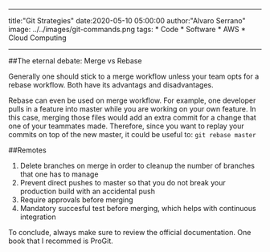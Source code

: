 ***
title:"Git Strategies"
date:2020-05-10 05:00:00
author:"Alvaro Serrano"
image: ../../images/git-commands.png
tags:
    * Code
    * Software
    * AWS
    * Cloud Computing
***

##The eternal debate: Merge vs Rebase

Generally one should stick to a merge workflow unless your team opts for a
rebase workflow. Both have its advantags and disadvantages.

Rebase can even be used on merge workflow. For example, one developer pulls in
a feature into master while you are working on your own feature. In this case,
merging those files would add an extra commit for a change that one of your
teammates made. Therefore, since you want to replay your commits on top of the
new master, it could be useful to:
```git rebase master```

##Remotes

1. Delete branches on merge in order to cleanup the number of branches that
one has to manage
2. Prevent direct pushes to master so that you do not break your production
build with an accidental push
3. Require approvals before merging
4. Mandatory succesful test before merging, which helps with continuous
integration

To conclude, always make sure to review the official documentation. One book
that I recommed is ProGit.
